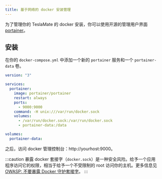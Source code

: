 ```yaml
---
title: 基于网络的 docker 安装管理
---
```


为了管理你的 TeslaMate 的 docker 安装，你可以使用开源的管理用户界面 [portainer](https://portainer.io)。

## 安装

在你的 `docker-compose.yml` 中添加一个新的 `portainer` 服务和一个 `portainer-data` 卷。

```yml docker-compose.yml {4-12,15}
version: "3"

services:
  portainer:
    image: portainer/portainer
    restart: always
    ports:
      - 9000:9000
    command: -H unix:///var/run/docker.sock
    volumes:
      - /var/run/docker.sock:/var/run/docker.sock
      - portainer-data:/data

volumes:
  portainer-data:
```

之后，访问 docker 管理控制台：http://yourhost:9000。

:::caution
暴露 docker 套接字（`docker.sock`）是一种安全风险。给予一个应用程序访问它的权限，相当于给予一个不受限制的 root 访问你的主机。更多信息见 [OWASP: 不要暴露 Docker 守护套接字](https://cheatsheetseries.owasp.org/cheatsheets/Docker_Security_Cheat_Sheet.html#rule-1---do-not-expose-the-docker-daemon-socket-even-to-the-containers)。
:::
